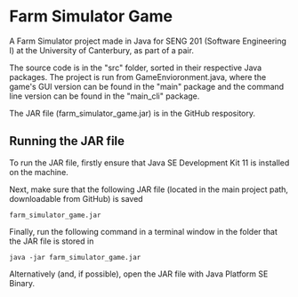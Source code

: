 # Farm Simulator Game
A Farm Simulator project made in Java for SENG 201 (Software Engineering I) at the University of Canterbury, as part of a pair.

The source code is in the "src" folder, sorted in their respective Java packages. The project is run from GameEnvioronment.java, where the game's GUI version can be found in the "main" package and the command line version can be found in the "main_cli" package.

The JAR file (farm_simulator_game.jar) is in the GitHub respository.

## Running the JAR file

To run the JAR file, firstly ensure that Java SE Development Kit 11 is installed on the machine.

Next, make sure that the following JAR file (located in the main project path, downloadable from GitHub) is saved
```
farm_simulator_game.jar
```

Finally, run the following command in a terminal window in the folder that the JAR file is stored in
```
java -jar farm_simulator_game.jar
```

Alternatively (and, if possible), open the JAR file with Java Platform SE Binary.
